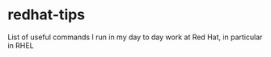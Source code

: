 # redhat-tips
List of useful commands I run in my day to day work at Red Hat, in particular in RHEL
